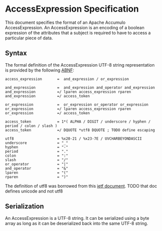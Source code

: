 # AccessExpression Specification

This document specifies the format of an Apache Accumulo AccessExpression. An AccessExpression
is an encoding of a boolean expression of the attributes that a subject is required to have to
access a particular piece of data.

## Syntax

The formal definition of the AccessExpression UTF-8 string representation is provided by
the following [ABNF][1]:

```
access_expression       =  and_expression / or_expression

and_expression          =  and_expression and_operator and_expression
and_expression          =/ lparen access_expression rparen
and_expression          =/ access_token 

or_expression           =  or_expression or_operator or_expression
or_expression           =/ lparen access_expression rparen
or_expression           =/ access_token 

access_token            = 1*( ALPHA / DIGIT / underscore / hyphen / period / colon / slash )
access_token            =/ DQUOTE *utf8 DQUOTE ; TODO define escaping

utf8                    = %x20-21 / %x23-7E / UVCHARBEYONDASCII
underscore              = "_"
hyphen                  = "-"
period                  = "."
colon                   = ":"
slash                   = "/"
or_operator             = "|"
and_operator            = "&"
lparen                  = "("
rparen                  = ")"
```

The definition of utf8 was borrowed from this [ietf document][2].  TODO that doc defines unicode and not utf8

## Serialization

An AccessExpression is a UTF-8 string. It can be serialized using a byte array as long as it
can be deserialized back into the same UTF-8 string.

[1]: https://www.rfc-editor.org/rfc/rfc5234
[2]: https://datatracker.ietf.org/doc/html/draft-seantek-unicode-in-abnf-03#section-4.2
